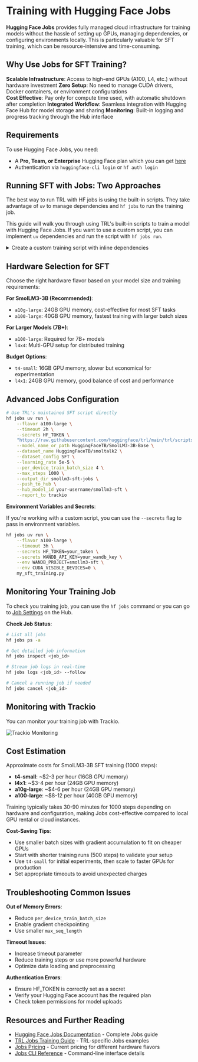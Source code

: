 # Training with Hugging Face Jobs

**Hugging Face Jobs** provides fully managed cloud infrastructure for training models without the hassle of setting up GPUs, managing dependencies, or configuring environments locally. This is particularly valuable for SFT training, which can be resource-intensive and time-consuming.

## Why Use Jobs for SFT Training?

**Scalable Infrastructure**: Access to high-end GPUs (A100, L4, etc.) without hardware investment
**Zero Setup**: No need to manage CUDA drivers, Docker containers, or environment configurations  
**Cost Effective**: Pay only for compute time used, with automatic shutdown after completion
**Integrated Workflow**: Seamless integration with Hugging Face Hub for model storage and sharing
**Monitoring**: Built-in logging and progress tracking through the Hub interface

## Requirements

To use Hugging Face Jobs, you need:
- A **Pro, Team, or Enterprise** Hugging Face plan which you can get [here](https://huggingface.co/pricing)
- Authentication via `huggingface-cli login` or `hf auth login`

## Running SFT with Jobs: Two Approaches


The best way to run TRL with HF jobs is using the built-in scripts. They take advantage of `uv` to manage dependencies and `hf jobs` to run the training job.

This guide will walk you through using TRL's built-in scripts to train a model with Hugging Face Jobs. If you want to use a custom script, you can implement `uv` dependencies and run the script with `hf jobs run`.

<details>

<summary>Create a custom training script with inline dependencies</summary>

```python
# sft_training.py
# /// script
# dependencies = [
#     "trl[sft]>=0.7.0",
#     "transformers>=4.36.0", 
#     "datasets>=2.14.0",
#     "accelerate>=0.24.0",
#     "peft>=0.7.0"
# ]
# ///

from trl import SFTTrainer, SFTConfig
from transformers import AutoModelForCausalLM, AutoTokenizer
from datasets import load_dataset

# Load model and tokenizer
model = AutoModelForCausalLM.from_pretrained("HuggingFaceTB/SmolLM3-3B-Base")
tokenizer = AutoTokenizer.from_pretrained("HuggingFaceTB/SmolLM3-3B-Base")

# Load dataset
dataset = load_dataset("HuggingFaceTB/smoltalk2", "SFT")

# Configure training
config = SFTConfig(
    output_dir="./smollm3-jobs-sft",
    per_device_train_batch_size=4,
    learning_rate=5e-5,
    max_steps=1000,
    logging_steps=50,
    save_steps=200,
    push_to_hub=True,
    hub_model_id="your-username/smollm3-jobs-sft"
)

# Train
trainer = SFTTrainer(
    model=model,
    tokenizer=tokenizer,
    train_dataset=dataset["train"],
    args=config,
)
trainer.train()
```

Then run with the Jobs CLI:

```bash
# Run the UV script on Jobs
hf jobs uv run \
    --flavor a100-large \
    --timeout 2h \
    --secrets HF_TOKEN \
    sft_training.py
```

</details>

## Hardware Selection for SFT

Choose the right hardware flavor based on your model size and training requirements:

**For SmolLM3-3B (Recommended)**:
- `a10g-large`: 24GB GPU memory, cost-effective for most SFT tasks
- `a100-large`: 40GB GPU memory, fastest training with larger batch sizes

**For Larger Models (7B+)**:
- `a100-large`: Required for 7B+ models
- `l4x4`: Multi-GPU setup for distributed training

**Budget Options**:
- `t4-small`: 16GB GPU memory, slower but economical for experimentation
- `l4x1`: 24GB GPU memory, good balance of cost and performance

## Advanced Jobs Configuration

```bash
# Use TRL's maintained SFT script directly
hf jobs uv run \
    --flavor a100-large \
    --timeout 2h \
    --secrets HF_TOKEN \
    "https://raw.githubusercontent.com/huggingface/trl/main/trl/scripts/sft.py" \
    --model_name_or_path HuggingFaceTB/SmolLM3-3B-Base \
    --dataset_name HuggingFaceTB/smoltalk2 \
    --dataset_config SFT \
    --learning_rate 5e-5 \
    --per_device_train_batch_size 4 \
    --max_steps 1000 \
    --output_dir smollm3-sft-jobs \
    --push_to_hub \
    --hub_model_id your-username/smollm3-sft \
    --report_to trackio
```

**Environment Variables and Secrets**:

If you're working with a custom script, you can use the `--secrets` flag to pass in environment variables.

```bash
hf jobs uv run \
    --flavor a100-large \
    --timeout 3h \
    --secrets HF_TOKEN=your_token \
    --secrets WANDB_API_KEY=your_wandb_key \
    --env WANDB_PROJECT=smollm3-sft \
    --env CUDA_VISIBLE_DEVICES=0 \
    my_sft_training.py
```



## Monitoring Your Training Job

To check you training job, you can use the `hf jobs` command or you can go to [Job Settings](https://huggingface.co/settings/jobs) on the Hub.

**Check Job Status**:

```bash
# List all jobs
hf jobs ps -a

# Get detailed job information  
hf jobs inspect <job_id>

# Stream job logs in real-time
hf jobs logs <job_id> --follow

# Cancel a running job if needed
hf jobs cancel <job_id>
```

## Monitoring with Trackio

You can monitor your training job with Trackio.

<!-- TODO: Add Trackio monitoring link -->

![Trackio Monitoring](https://github.com/user-attachments/assets/f3eac49e-d8ee-4fc0-b1ca-aedfc6d6fae1)

## Cost Estimation

Approximate costs for SmolLM3-3B SFT training (1000 steps):
- **t4-small**: ~$2-3 per hour (16GB GPU memory)
- **l4x1**: ~$3-4 per hour (24GB GPU memory) 
- **a10g-large**: ~$4-6 per hour (24GB GPU memory)
- **a100-large**: ~$8-12 per hour (40GB GPU memory)

Training typically takes 30-90 minutes for 1000 steps depending on hardware and configuration, making Jobs cost-effective compared to local GPU rental or cloud instances.

**Cost-Saving Tips**:
- Use smaller batch sizes with gradient accumulation to fit on cheaper GPUs
- Start with shorter training runs (500 steps) to validate your setup
- Use `t4-small` for initial experiments, then scale to faster GPUs for production
- Set appropriate timeouts to avoid unexpected charges

## Troubleshooting Common Issues

**Out of Memory Errors**:
- Reduce `per_device_train_batch_size`
- Enable gradient checkpointing
- Use smaller `max_seq_length`

**Timeout Issues**:
- Increase timeout parameter
- Reduce training steps or use more powerful hardware
- Optimize data loading and preprocessing

**Authentication Errors**:
- Ensure HF_TOKEN is correctly set as a secret
- Verify your Hugging Face account has the required plan
- Check token permissions for model uploads

## Resources and Further Reading

- [Hugging Face Jobs Documentation](https://huggingface.co/docs/huggingface_hub/guides/jobs) - Complete Jobs guide
- [TRL Jobs Training Guide](https://huggingface.co/docs/trl/main/en/jobs_training) - TRL-specific Jobs examples
- [Jobs Pricing](https://huggingface.co/pricing) - Current pricing for different hardware flavors
- [Jobs CLI Reference](https://huggingface.co/docs/huggingface_hub/guides/cli#hf-jobs) - Command-line interface details
